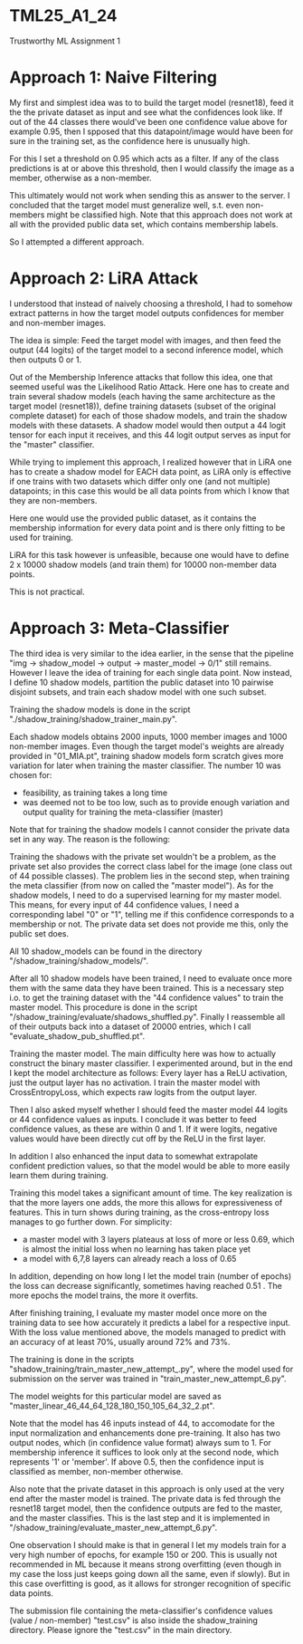 # TML25_A1_24
Trustworthy ML Assignment 1

# Approach 1: Naive Filtering
My first and simplest idea was to to build the target model (resnet18), feed it the the private dataset as input and see what the confidences look like. If out of the 44 classes there would've been one confidence value above for example 0.95, then I spposed that this datapoint/image would have been for sure in the training set, as the confidence here is unusually high.

For this I set a threshold on 0.95 which acts as a filter. If any of the class predictions is at or above this threshold, then I would classify the image as a member, otherwise as a non-member.

This ultimately would not work when sending this as answer to the server. I concluded that the target model must generalize well, s.t. even non-members might be classified high.
Note that this approach does not work at all with the provided public data set, which contains membership labels.

So I attempted a different approach.


# Approach 2: LiRA Attack
I understood that instead of naively choosing a threshold, I had to somehow extract patterns in how the target model outputs confidences for member and non-member images.

The idea is simple:
Feed the target model with images, and then feed the output (44 logits) of the target model to a second inference model, which then outputs 0 or 1.

Out of the Membership Inference attacks that follow this idea, one that seemed useful was the Likelihood Ratio Attack. Here one has to create and train several shadow models (each having the same architecture as the target model (resnet18)), define training datasets (subset of the original complete dataset) for each of those shadow models, and train the shadow models with these datasets.
A shadow model would then output a 44 logit tensor for each input it receives, and this 44 logit output serves as input for the "master" classifier.

While trying to implement this approach, I realized however that in LiRA one has to create a shadow model for EACH data point, as LiRA only is effective if one trains with two datasets which differ only one (and not multiple) datapoints; in this case this would be all data points from which I know that they are non-members.

Here one would use the provided public dataset, as it contains the membership information for every data point and is there only fitting to be used for training.

LiRA for this task however is unfeasible, because one would have to define 2 x 10000 shadow models (and train them) for 10000 non-member data points.

This is not practical.


# Approach 3: Meta-Classifier
The third idea is very similar to the idea earlier, in the sense that the pipeline "img -> shadow_model -> output -> master_model -> 0/1" still remains. However I leave the idea of training for each single data point. Now instead, I define 10 shadow models, partition the public dataset into 10 pairwise disjoint subsets, and train each shadow model with one such subset.

Training the shadow models is done in the script "./shadow_training/shadow_trainer_main.py".

Each shadow models obtains 2000 inputs, 1000 member images and 1000 non-member images.
Even though the target model's weights are already provided in "01_MIA.pt", training shadow models form scratch gives more variation for later when training the master classifier.
The number 10 was chosen for:
- feasibility, as training takes a long time
- was deemed not to be too low, such as to provide enough variation and output quality for training the meta-classifier (master)

Note that for training the shadow models I cannot consider the private data set in any way. The reason is the following:

Training the shadows with the private set wouldn't be a problem, as the private set also provides the correct class label for the image (one class out of 44 possible classes).
The problem lies in the second step, when training the meta classifier (from now on called the "master model").
As for the shadow models, I need to do a supervised learning for my master model. This means, for every input of 44 confidence values, I need a corresponding label "0" or "1", telling me if this confidence corresponds to a membership or not. The private data set does not provide me this, only the public set does.

All 10 shadow_models can be found in the directory "/shadow_training/shadow_models/".

After all 10 shadow models have been trained, I need to evaluate once more them with the same data they have been trained. This is a necessary step i.o. to get the training dataset with the "44 confidence values" to train the master model. This procedure is done in the script "/shadow_training/evaluate/shadows_shuffled.py". Finally I reassemble all of their outputs back into a dataset of 20000 entries, which I call "evaluate_shadow_pub_shuffled.pt".



Training the master model.
The main difficulty here was how to actually construct the binary master classifier. I experimented around, but in the end I kept the model architecture as follows:
Every layer has a ReLU activation, just the output layer has no activation.
I train the master model with CrossEntropyLoss, which expects raw logits from the output layer.

Then I also asked myself whether I should feed the master model 44 logits or 44 confidence values as inputs. I conclude it was better to feed confidence values, as these are within 0 and 1. If it were logits, negative values would have been directly cut off by the ReLU in the first layer.

In addition I also enhanced the input data to somewhat extrapolate confident prediction values, so that the model would be able to more easily learn them during training.

Training this model takes a significant amount of time. The key realization is that the more layers one adds, the more this allows for expressiveness of features. This in turn shows during training, as the cross-entropy loss manages to go further down. For simplicity:

- a master model with 3 layers plateaus at loss of more or less 0.69, which is almost the initial loss when no learning has taken place yet
- a model with 6,7,8 layers can already reach a loss of 0.65

In addition, depending on how long I let the model train (number of epochs) the loss can decrease significantly, sometimes having reached 0.51 . The more epochs the model trains, the more it overfits.

After finishing training, I evaluate my master model once more on the training data to see how accurately it predicts a label for a respective input. With the loss value mentioned above, the models managed to predict with an accuracy of at least 70%, usually around 72% and 73%.

The training is done in the scripts "shadow_training/train_master_new_attempt_<number>.py", where the model used for submission on the server was trained in "train_master_new_attempt_6.py".

The model weights for this particular model are saved as "master_linear_46_44_64_128_180_150_105_64_32_2.pt".

Note that the model has 46 inputs instead of 44, to accomodate for the input normalization and enhancements done pre-training. It also has two output nodes, which (in confidence value format) always sum to 1.
For membership inference it suffices to look only at the second node, which represents '1' or 'member'. If above 0.5, then the confidence input is classified as member, non-member otherwise.

Also note that the private dataset in this approach is only used at the very end after the master model is trained. The private data is fed through the resnet18 target model, then the confidence outputs are fed to the master, and the master classifies. This is the last step and it is implemented in "/shadow_training/evaluate_master_new_attempt_6.py".

One observation I should make is that in general I let my models train for a very high number of epochs, for example 150 or 200. This is usually not recommended in ML because it means strong overfitting (even though in my case the loss just keeps going down all the same, even if slowly). But in this case overfitting is good, as it allows for stronger recognition of specific data points.

The submission file containing the meta-classifier's confidence values (value / non-member) "test.csv" is also inside the shadow_training directory. Please ignore the "test.csv" in the main directory.
